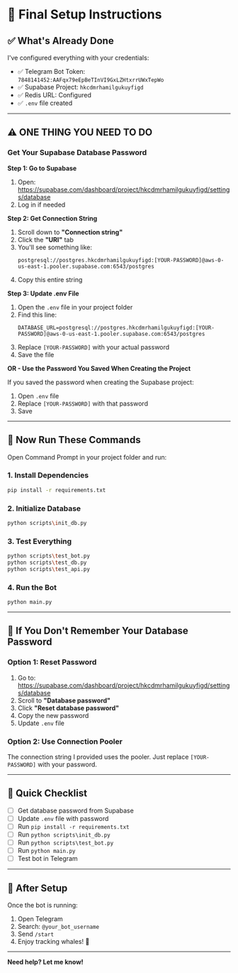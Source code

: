 # 🚀 Final Setup Instructions

## ✅ What's Already Done

I've configured everything with your credentials:
- ✅ Telegram Bot Token: `7848141452:AAFqx79eEpBeTInVI9GxLZHtxrrUWxTepWo`
- ✅ Supabase Project: `hkcdmrhamilgukuyfigd`
- ✅ Redis URL: Configured
- ✅ `.env` file created

---

## ⚠️ ONE THING YOU NEED TO DO

### Get Your Supabase Database Password

**Step 1: Go to Supabase**
1. Open: https://supabase.com/dashboard/project/hkcdmrhamilgukuyfigd/settings/database
2. Log in if needed

**Step 2: Get Connection String**
1. Scroll down to **"Connection string"**
2. Click the **"URI"** tab
3. You'll see something like:
   ```
   postgresql://postgres.hkcdmrhamilgukuyfigd:[YOUR-PASSWORD]@aws-0-us-east-1.pooler.supabase.com:6543/postgres
   ```
4. Copy this entire string

**Step 3: Update .env File**
1. Open the `.env` file in your project folder
2. Find this line:
   ```
   DATABASE_URL=postgresql://postgres.hkcdmrhamilgukuyfigd:[YOUR-PASSWORD]@aws-0-us-east-1.pooler.supabase.com:6543/postgres
   ```
3. Replace `[YOUR-PASSWORD]` with your actual password
4. Save the file

**OR - Use the Password You Saved When Creating the Project**

If you saved the password when creating the Supabase project:
1. Open `.env` file
2. Replace `[YOUR-PASSWORD]` with that password
3. Save

---

## 🚀 Now Run These Commands

Open Command Prompt in your project folder and run:

### 1. Install Dependencies
```bash
pip install -r requirements.txt
```

### 2. Initialize Database
```bash
python scripts\init_db.py
```

### 3. Test Everything
```bash
python scripts\test_bot.py
python scripts\test_db.py
python scripts\test_api.py
```

### 4. Run the Bot
```bash
python main.py
```

---

## 🐛 If You Don't Remember Your Database Password

### Option 1: Reset Password
1. Go to: https://supabase.com/dashboard/project/hkcdmrhamilgukuyfigd/settings/database
2. Scroll to **"Database password"**
3. Click **"Reset database password"**
4. Copy the new password
5. Update `.env` file

### Option 2: Use Connection Pooler
The connection string I provided uses the pooler. Just replace `[YOUR-PASSWORD]` with your password.

---

## 📝 Quick Checklist

- [ ] Get database password from Supabase
- [ ] Update `.env` file with password
- [ ] Run `pip install -r requirements.txt`
- [ ] Run `python scripts\init_db.py`
- [ ] Run `python scripts\test_bot.py`
- [ ] Run `python main.py`
- [ ] Test bot in Telegram

---

## 🎉 After Setup

Once the bot is running:
1. Open Telegram
2. Search: `@your_bot_username`
3. Send `/start`
4. Enjoy tracking whales! 🐋

---

**Need help? Let me know!**

